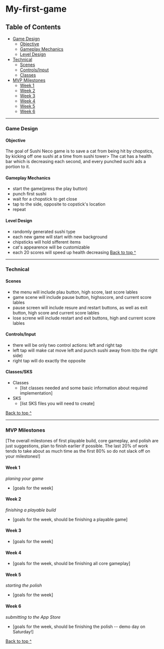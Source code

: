 # My-first-game
## Table of Contents
  * [Game Design](#game-design)
    * [Objective](#objective)
    * [Gameplay Mechanics](#gameplay-mechanics)
    * [Level Design](#level-design)
  * [Technical](#technical)
    * [Scenes](#scenes)
    * [Controls/Input](#controlsinput)
    * [Classes](#classessks)
  * [MVP Milestones](#mvp-milestones)
    * [Week 1](#week-1)
    * [Week 2](#week-2)
    * [Week 3](#week-3)
    * [Week 4](#week-4)
    * [Week 5](#week-5)
    * [Week 6](#week-6)

---

### Game Design

#### Objective
The goal of Sushi Neco game is to save a cat from being hit by chopstics, by kicking off one sushi at a time from sushi tower> The cat has a health bar which is decreasing each second, and every punched suchi ads a portion to it.

#### Gameplay Mechanics
- start the game(press the play button)
- punch first sushi
- wait for a chopstick to get close
- tap to the side, opposite to copstick's location
- repeat 
#### Level Design
- randomly generated sushi type
- each new game will start with new background
- chipsticks will hold sifferent items
- cat's appearence will be customizable
- each 20 scores will speed up health decreasing
[Back to top ^](#)

---

### Technical

#### Scenes
- the menu will include plau button, high score, last score lables
- game scene will include pause button, highsscore, and current score lables
- pause screen will include resure and restart buttons, as well as exit button, high score and current score lables
- lose screne will include restart and exit buttons, high and current score lables
#### Controls/Input
- there will be only two control actions: left and right tap
- left tap will make cat move left and punch sushi away from it(to the right side)
- right tap will do exactly the opposite 

#### Classes/SKS
* Classes
  * [list classes needed and some basic information about required implementation]
* SKS
  * [list SKS files you will need to create]

[Back to top ^](#)

---

### MVP Milestones
[The overall milestones of first playable build, core gameplay, and polish are just suggestions, plan to finish earlier if possible. The last 20% of work tends to take about as much time as the first 80% so do not slack off on your milestones!]

#### Week 1
_planing your game_
* [goals for the week]

#### Week 2
_finishing a playable build_
* [goals for the week, should be finishing a playable game]

#### Week 3
* [goals for the week]

#### Week 4
* [goals for the week, should be finishing all core gameplay]

#### Week 5
_starting the polish_
* [goals for the week]

#### Week 6
_submitting to the App Store_
* [goals for the week, should be finishing the polish -- demo day on Saturday!]

[Back to top ^](#)
